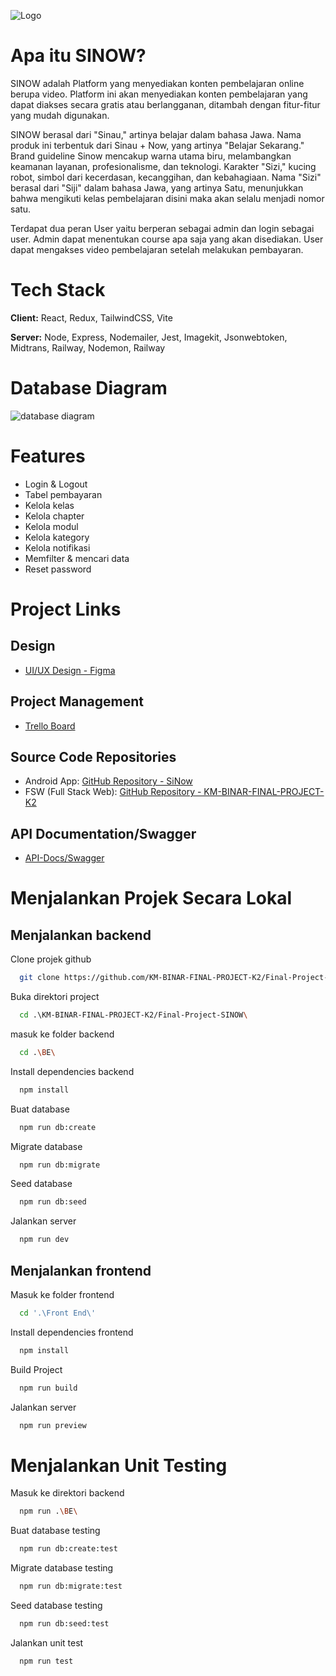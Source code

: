 
![Logo](https://ik.imagekit.io/96gmelvyq/sinow_logo_fsw.svg?updatedAt=1704019334801)


Apa itu SINOW?
==============

SINOW adalah Platform yang menyediakan konten
pembelajaran online berupa video. Platform ini akan
menyediakan konten pembelajaran yang dapat diakses
secara gratis atau berlangganan, ditambah dengan fitur-fitur yang mudah digunakan.

SINOW berasal dari "Sinau," artinya belajar dalam bahasa Jawa. Nama produk ini terbentuk dari Sinau + Now, yang artinya "Belajar Sekarang." Brand guideline Sinow mencakup warna utama biru, melambangkan keamanan layanan, profesionalisme, dan teknologi. Karakter "Sizi," kucing robot, simbol dari kecerdasan, kecanggihan, dan kebahagiaan. Nama "Sizi" berasal dari "Siji" dalam bahasa Jawa, yang artinya Satu, menunjukkan bahwa mengikuti kelas pembelajaran disini maka akan selalu menjadi nomor satu.

Terdapat dua peran User yaitu berperan sebagai admin dan login sebagai user. Admin dapat menentukan
course apa saja yang akan disediakan. User dapat
mengakses video pembelajaran setelah melakukan
pembayaran.

Tech Stack
==========

**Client:** React, Redux, TailwindCSS, Vite

**Server:** Node, Express, Nodemailer, Jest, Imagekit, Jsonwebtoken, Midtrans, Railway, Nodemon, Railway 


Database Diagram
================

![database diagram](https://ik.imagekit.io/96gmelvyq/binar%20-%20final%20project_aqoXF3ksk.svg?updatedAt=1704016354815)

Features
========

- Login & Logout
- Tabel pembayaran
- Kelola kelas
- Kelola chapter
- Kelola modul
- Kelola kategory
- Kelola notifikasi
- Memfilter & mencari data
- Reset password

Project Links
=============

Design
------

*   [UI/UX Design - Figma](https://www.figma.com/file/30q0s9eenpfof4eoLlxLJI/SINOW?type=design&node-id=0%3A1&mode=design&t=ywr7k0gJFZfqPhc6-1)

Project Management
------------------

*   [Trello Board](https://trello.com/b/dm7s6SKM/final-project-c7)

Source Code Repositories
------------------------

*   Android App: [GitHub Repository - SiNow](https://github.com/Budiart18/SiNow)
*   FSW (Full Stack Web): [GitHub Repository - KM-BINAR-FINAL-PROJECT-K2](https://github.com/KM-BINAR-FINAL-PROJECT-K2)

API Documentation/Swagger
-------------------------
*   [API-Docs/Swagger](https://sinow-production.up.railway.app/api-docs)

Menjalankan Projek Secara Lokal
====================================

Menjalankan backend
-------------------

Clone projek github

```bash
  git clone https://github.com/KM-BINAR-FINAL-PROJECT-K2/Final-Project-SINOW.git
```

Buka direktori project

```bash
  cd .\KM-BINAR-FINAL-PROJECT-K2/Final-Project-SINOW\
```

masuk ke folder backend
```bash
  cd .\BE\
```

Install dependencies backend

```bash
  npm install
```

Buat database

```bash
  npm run db:create
```

Migrate database

```bash
  npm run db:migrate
```

Seed database

```bash
  npm run db:seed
```

Jalankan server

```bash
  npm run dev
```

Menjalankan frontend
--------------------

Masuk ke folder frontend

```bash
  cd '.\Front End\'
```

Install dependencies frontend

```bash
  npm install
```

Build Project
```bash
  npm run build
```

Jalankan server

```bash
  npm run preview
```

Menjalankan Unit  Testing
=========================

Masuk ke direktori backend
```bash
  npm run .\BE\
```

Buat database testing

```bash
  npm run db:create:test
```

Migrate database testing
```bash
  npm run db:migrate:test
```

Seed database testing
```bash
  npm run db:seed:test
```

Jalankan unit test
```bash
  npm run test
```

